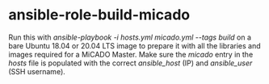 # ansible-role-build-micado

Run this with _ansible-playbook -i hosts.yml micado.yml --tags build_ on a bare Ubuntu 18.04 or 20.04 LTS image to prepare it with all the libraries and images required for a MiCADO Master. Make sure the *micado* entry in the _hosts_ file is populated with the correct *ansible_host* (IP) and *ansible_user* (SSH username).